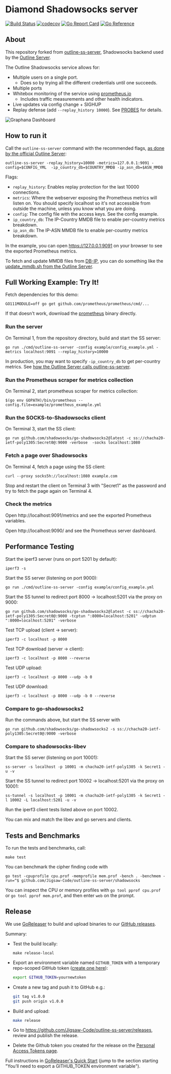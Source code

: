 # Diamond Shadowsocks server

[![Build Status](https://github.com/Viva-Victoria/diamond-shadowsocks/actions/workflows/go.yml/badge.svg)](https://github.com/Viva-Victoria/diamond-shadowsocks/actions/workflows/go.yml?query=branch%3Amaster)
[![codecov](https://codecov.io/gh/Viva-Victoria/diamond-shadowsocks/graph/badge.svg?token=OOFIQCROEJ)](https://codecov.io/gh/Viva-Victoria/diamond-shadowsocks)
[![Go Report Card](https://goreportcard.com/badge/github.com/Viva-Victoria/diamond-shadowsocks)](https://goreportcard.com/report/github.com/Viva-Victoria/diamond-shadowsocks)
[![Go Reference](https://pkg.go.dev/badge/github.com/Viva-Victoria/diamond-shadowsocks.svg)](https://pkg.go.dev/github.com/Viva-Victoria/diamond-shadowsocks)

## About
This repository forked from [outline-ss-server](https://github.com/Jigsaw-Code/outline-ss-server), Shadowsocks backend used by the [Outline Server](https://github.com/Jigsaw-Code/outline-server).

The Outline Shadowsocks service allows for:
- Multiple users on a single port.
  - Does so by trying all the different credentials until one succeeds.
- Multiple ports
- Whitebox monitoring of the service using [prometheus.io](https://prometheus.io)
  - Includes traffic measurements and other health indicators.
- Live updates via config change + SIGHUP
- Replay defense (add `--replay_history 10000`).  See [PROBES](service/PROBES.md) for details.

![Graphana Dashboard](https://user-images.githubusercontent.com/113565/44177062-419d7700-a0ba-11e8-9621-db519692ff6c.png "Graphana Dashboard")

## How to run it

Call the `outline-ss-server` command with the recommended flags, [as done by the official Outline Server](https://github.com/Jigsaw-Code/outline-server/blob/b2639d09c30a50479eddcd33b84432f57081be0c/src/shadowbox/server/outline_shadowsocks_server.ts#L91-L100):
```
outline-ss-server -replay_history=10000 -metrics=127.0.0.1:9091 -config=$CONFIG_YML  -ip_country_db=$COUNTRY_MMDB -ip_asn_db=$ASN_MMDB
```

Flags:
- `replay_history`: Enables replay protection for the last 10000 connections.
- `metrics`: Where the webserver exposing the Prometheus metrics will listen on. You should specify localhost so it's not accessible from outside the machine, unless you know what you are doing.
- `config`: The config file with the access keys. See the config example.
- `ip_country_db`: The IP-Country MMDB file to enable per-country metrics breakdown.
- `ip_asn_db`: The IP-ASN MMDB file to enable per-country metrics breakdown.

In the example, you can open https://127.0.0.1:9091 on your browser to see the exported Prometheus metrics.

To fetch and update MMDB files from [DB-IP](https://db-ip.com), you can do something like the [update_mmdb.sh from the Outline Server](https://github.com/Jigsaw-Code/outline-server/blob/master/src/shadowbox/scripts/update_mmdb.sh).


## Full Working Example: Try It!

Fetch dependencies for this demo:
```
GO111MODULE=off go get github.com/prometheus/prometheus/cmd/...
```
If that doesn't work, download the [prometheus](https://prometheus.io/download/) binary directly.


### Run the server
On Terminal 1, from the repository directory, build and start the SS server:
```
go run ./cmd/outline-ss-server -config example/config_example.yml -metrics localhost:9091 --replay_history=10000
```
In production, you may want to specify `-ip_country_db` to get per-country metrics. See [how the Outline Server calls outline-ss-server](https://github.com/Jigsaw-Code/outline-server/blob/master/src/shadowbox/server/outline_shadowsocks_server.ts).


### Run the Prometheus scraper for metrics collection
On Terminal 2, start prometheus scraper for metrics collection:
```
$(go env GOPATH)/bin/prometheus --config.file=example/prometheus_example.yml
```

### Run the SOCKS-to-Shadowsocks client
On Terminal 3, start the SS client:
```
go run github.com/shadowsocks/go-shadowsocks2@latest -c ss://chacha20-ietf-poly1305:Secret0@:9000 -verbose  -socks localhost:1080
```

### Fetch a page over Shadowsocks
On Terminal 4, fetch a page using the SS client:
```
curl --proxy socks5h://localhost:1080 example.com
```

Stop and restart the client on Terminal 3 with "Secret1" as the password and try to fetch the page again on Terminal 4.

### Check the metrics
Open http://localhost:9091/metrics and see the exported Prometheus variables.

Open http://localhost:9090/ and see the Prometheus server dashboard.


## Performance Testing

Start the iperf3 server (runs on port 5201 by default):
```
iperf3 -s
```

Start the SS server (listening on port 9000):
```
go run ./cmd/outline-ss-server -config example/config_example.yml
```

Start the SS tunnel to redirect port 8000 -> localhost:5201 via the proxy on 9000:
```
go run github.com/shadowsocks/go-shadowsocks2@latest -c ss://chacha20-ietf-poly1305:Secret0@:9000 -tcptun ":8000=localhost:5201" -udptun ":8000=localhost:5201" -verbose
```

Test TCP upload (client -> server):
```
iperf3 -c localhost -p 8000
```

Test TCP download (server -> client):
```
iperf3 -c localhost -p 8000 --reverse
```

Test UDP upload:
```
iperf3 -c localhost -p 8000 --udp -b 0
```

Test UDP download:
```
iperf3 -c localhost -p 8000 --udp -b 0 --reverse
```

### Compare to go-shadowsocks2

Run the commands above, but start the SS server with
```
go run github.com/shadowsocks/go-shadowsocks2 -s ss://chacha20-ietf-poly1305:Secret0@:9000 -verbose
```


### Compare to shadowsocks-libev 

Start the SS server (listening on port 10001):
```
ss-server -s localhost -p 10001 -m chacha20-ietf-poly1305 -k Secret1 -u -v
```

Start the SS tunnel to redirect port 10002 -> localhost:5201 via the proxy on 10001:
```
ss-tunnel -s localhost -p 10001 -m chacha20-ietf-poly1305 -k Secret1 -l 10002 -L localhost:5201 -u -v
```

Run the iperf3 client tests listed above on port 10002.

You can mix and match the libev and go servers and clients.

## Tests and Benchmarks

To run the tests and benchmarks, call:
```
make test
```

You can benchmark the cipher finding code with
```
go test -cpuprofile cpu.prof -memprofile mem.prof -bench . -benchmem -run=^$ github.com/Jigsaw-Code/outline-ss-server/shadowsocks
```

You can inspect the CPU or memory profiles with `go tool pprof cpu.prof` or `go tool pprof mem.prof`, and then enter `web` on the prompt.

## Release

We use [GoReleaser](https://goreleaser.com/) to build and upload binaries to our [GitHub releases](https://github.com/Jigsaw-Code/outline-ss-server/releases).

Summary:
- Test the build locally:
  ```
  make release-local
  ```
- Export an environment variable named `GITHUB_TOKEN` with a temporary repo-scoped GitHub token ([create one here](https://github.com/settings/tokens/new)):
  ```bash
  export GITHUB_TOKEN=yournewtoken
  ```
- Create a new tag and push it to GitHub e.g.:
  ```bash
  git tag v1.0.0
  git push origin v1.0.0
  ```
- Build and upload:
  ```bash
  make release
  ```
- Go to https://github.com/Jigsaw-Code/outline-ss-server/releases, review and publish the release.

- Delete the Github token you created for the release on the [Personal Access Tokens page](https://github.com/settings/tokens).

Full instructions in [GoReleaser's Quick Start](https://goreleaser.com/quick-start) (jump to the section starting "You’ll need to export a GITHUB_TOKEN environment variable").

